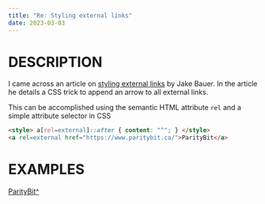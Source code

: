 ```yaml
---
title: "Re: Styling external links"
date: 2023-03-03
---
```


# DESCRIPTION

I came across an article on [styling external links] by Jake Bauer. In the
article he details a CSS trick to append an arrow to all external links.

This can be accomplished using the semantic HTML attribute `rel`
and a simple attribute selector in CSS
```html
<style> a[rel=external]::after { content: "^"; } </style>
<a rel=external href="https://www.paritybit.ca/">ParityBit</a>
```

# EXAMPLES

<style> a[rel=external]::after { content: "^"; } </style>
<a rel=external href="https://www.paritybit.ca/">ParityBit</a>

[styling external links]:
    https://www.paritybit.ca/blog/styling-external-links.html
